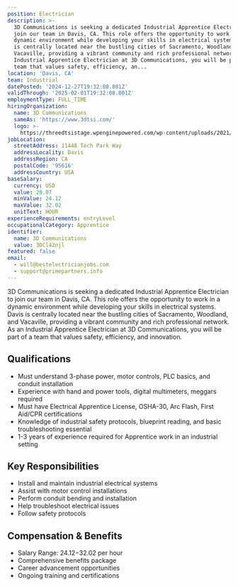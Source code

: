 ```yaml
---
position: Electrician
description: >-
  3D Communications is seeking a dedicated Industrial Apprentice Electrician to
  join our team in Davis, CA. This role offers the opportunity to work in a
  dynamic environment while developing your skills in electrical systems. Davis
  is centrally located near the bustling cities of Sacramento, Woodland, and
  Vacaville, providing a vibrant community and rich professional network. As an
  Industrial Apprentice Electrician at 3D Communications, you will be part of a
  team that values safety, efficiency, an...
location: 'Davis, CA'
team: Industrial
datePosted: '2024-12-27T19:32:08.801Z'
validThrough: '2025-02-01T19:32:08.801Z'
employmentType: FULL_TIME
hiringOrganization:
  name: 3D Communications
  sameAs: 'https://www.3dtsi.com/'
  logo: >-
    https://threedtsistage.wpenginepowered.com/wp-content/uploads/2021/01/logo-default.png
jobLocation:
  streetAddress: 11448 Tech Park Way
  addressLocality: Davis
  addressRegion: CA
  postalCode: '95616'
  addressCountry: USA
baseSalary:
  currency: USD
  value: 28.07
  minValue: 24.12
  maxValue: 32.02
  unitText: HOUR
experienceRequirements: entryLevel
occupationalCategory: Apprentice
identifier:
  name: 3D Communications
  value: 3DCl42njl
featured: false
email:
  - will@bestelectricianjobs.com
  - support@primepartners.info
---
```




3D Communications is seeking a dedicated Industrial Apprentice Electrician to join our team in Davis, CA. This role offers the opportunity to work in a dynamic environment while developing your skills in electrical systems. Davis is centrally located near the bustling cities of Sacramento, Woodland, and Vacaville, providing a vibrant community and rich professional network. As an Industrial Apprentice Electrician at 3D Communications, you will be part of a team that values safety, efficiency, and innovation.

## Qualifications

- Must understand 3-phase power, motor controls, PLC basics, and conduit installation
- Experience with hand and power tools, digital multimeters, meggars required
- Must have Electrical Apprentice License, OSHA-30, Arc Flash, First Aid/CPR certifications
- Knowledge of industrial safety protocols, blueprint reading, and basic troubleshooting essential
- 1-3 years of experience required for Apprentice work in an industrial setting

## Key Responsibilities

- Install and maintain industrial electrical systems
- Assist with motor control installations
- Perform conduit bending and installation
- Help troubleshoot electrical issues
- Follow safety protocols

## Compensation & Benefits

- Salary Range: $24.12-$32.02 per hour
- Comprehensive benefits package
- Career advancement opportunities
- Ongoing training and certifications

